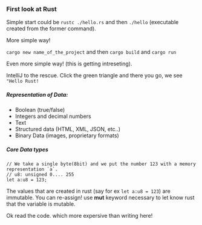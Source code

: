 ### First look at Rust
Simple start could be
`rustc ./hello.rs` and then `./hello` (executable created from the former command).

More simple way!

`cargo new name_of_the_project` and then `cargo build` and `cargo run`


Even more simple way! (this is getting intreseting).

IntelliJ to the rescue. Click the green triangle and there you go, we see
`"Hello Rust!`

##### Representation of Data:
* Boolean (true/false)
* Integers and decimal numbers
* Text
* Structured data (HTML, XML, JSON, etc..)
* Binary Data (images, proprietary formats)


##### Core Data types
```$xslt
// We take a single byte(8bit) and we put the number 123 with a memory representation `a`.
// u8: unsigned 0.... 255
let a:u8 = 123;
```

The values that are created in rust (say for ex `let a:u8 = 123`) are immutable. You can re-assign!
use **mut** keyword necessary to let know rust that the variable is mutable.


Ok read the code. which more expersive than writing here!
